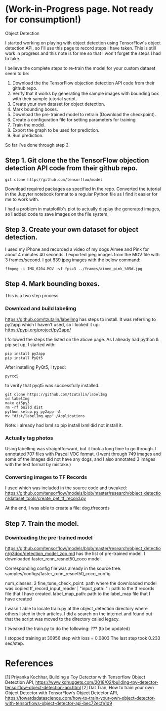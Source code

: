 # (Work-in-Progress page.  Not ready for consumption!)
Object Detection

I started working on playing with object detection using TensorFlow's object detection API, so I'll use this page to record steps I have taken.  This is still work in progress and this note is for me so that I won't forget the steps I had to take.

I believe the complete steps to re-train the model for your custom dataset seem to be:

1. Download the the TensorFlow objection detection API code from their github repo.
2. Verify that it works by generating the sample images with bounding box with their sample tutorial script.
3. Create your own dataset for object detection.
4. Mark bounding boxes.
5. Download the pre-trained model to retrain (Download the checkpoint).
6. Create a configuration file for setting parameters for training
7. Train the model.
8. Export the graph to be used for prediction.
9. Run prediction.

So far I've done through step 3.

## Step 1. Git clone the the TensorFlow objection detection API code from their github repo.
```
git clone https//github.com/tensorflow/model
```

Download required packages as specified in the repo.
Converted the tutorial in the Jupyter notebook format to a regular Python file as I find it easier for me to work with.

I had a problem in matplotlib's plot to actually display the generated images, so I added code to save images on the file system.

## Step 3. Create your own dataset for object detection.
I used my iPhone and recorded a video of my dogs Aimee and Pink for about 4 minutes 40 seconds.  I exported jpeg images from the MOV file with 3 frames/second.  I got 839 jpeg images with the below command:

```
ffmpeg -i IMG_6204.MOV -vf fps=3 ../frames/aimee_pink_%05d.jpg
```

## Step 4. Mark bounding boxes.
This is a two step process.
### Download and build labelimg
https://github.com/tzutalin/labelImg has steps to install.
It was referring to py2app which I haven't used, so I looked it up:
https://pypi.org/project/py2app/

I followed the steps the listed on the above page.  As I already had python & pip set up, I started with:
```
pip install py2app
pip install PyQt5
```
After installing PyQt5, I typed:
```
pyrcc5
```  
to verify that pyqt5 was successfully installed.

```
git clone https://github.com/tzutalin/labelImg 
cd labelImg 
make qt5py3
rm -rf build dist
python setup.py py2app -A
mv "dist/labelImg.app" /Applications
```
 
Note: I already had lxml so pip install lxml did not install it.


### Actually tag photos
Using labelImg was straightforward, but it took a long time to go through.  I annotated 707 files with Pascal VOC format.  (I went through 749 images and some of the images did not have any dogs, and I also annotated 3 images with the text format by mistake.)

### Converting images to TF Records
I used which was included in the source code and tweaked:
https://github.com/tensorflow/models/blob/master/research/object_detection/dataset_tools/create_pet_tf_record.py

At the end, I was able to create a file:
dog.tfrecords

## Step 7. Train the model.

### Downloading the pre-trained model
https://github.com/tensorflow/models/blob/master/research/object_detection/g3doc/detection_model_zoo.md has the list of pre-trained model.
I downloaded faster_rcnn_resnet50_coco model.

Corresponding config file was already in the source tree.
samples/configs/faster_rcnn_resnet50_coco_config

num_classes: 3
fine_tune_check_point: path where the downloaded model was copied
tf_record_input_reader | "input_path: " : path to the tf records file that I have created.
label_map_path: path to the label_map file that I have created
 
I wasn't able to locate train.py at the object_detection directory where others listed in their articles.
I did a search on the internet and found out that the script was moved to the directory called legacy.

I tweaked the train.py to do the following:
??? (to be updated)

I stopped training at 30956 step with loss = 0.0803
The last step took 0.233 sec/step.

# References
[1] Priyanka Kochhar, Building a Toy Detector with Tensorflow Object Detection API, https://www.kdnuggets.com/2018/02/building-toy-detector-tensorflow-object-detection-api.html
[2] Dat Tran, How to train your own Object Detector with TensorFlow’s Object Detector API, https://towardsdatascience.com/how-to-train-your-own-object-detector-with-tensorflows-object-detector-api-bec72ecfe1d9

